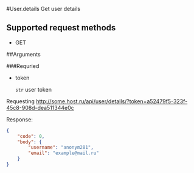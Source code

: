 #User.details
Get user details

## Supported request methods 
* GET

##Arguments

###Requried
* token

   ```str``` user token


Requesting http://some.host.ru/api/user/details/?token=a52479f5-323f-45c8-908d-dea511344e0c

Response:
```json
{
    "code": 0,
    "body": {
        "username": "anonym281",
        "email": "example@mail.ru"
    }
}
```
